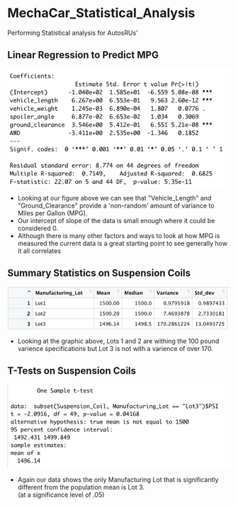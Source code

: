 # MechaCar_Statistical_Analysis
Performing Statistical analysis for AutosRUs'

## Linear Regression to Predict MPG

![Deliv1](./Resources/Deliv1.png)

* Looking at our figure above we can see that "Vehicle_Length" and "Ground_Clearance" provide a 'non-random' amount of variance to Miles per Gallon (MPG).
* Our intercept of slope of the data is small enough where it could be considered 0. 
* Although there is many other factors and ways to look at how MPG is measured the current data is a great starting point to see generally how it all correlates 


## Summary Statistics on Suspension Coils

![Deliv2.2](./Resources/Deliv2.2.png)

* Looking at the graphic above, Lots 1 and 2 are withing the 100 pound varience specifications but Lot 3 is not with a varience of over 170. 


## T-Tests on Suspension Coils

![Deliv3](./Resources/Deliv3.png)

* Again our data shows the only Manufacturing Lot that is significantly different from the population mean is Lot 3.  
(at a significance level of .05)



